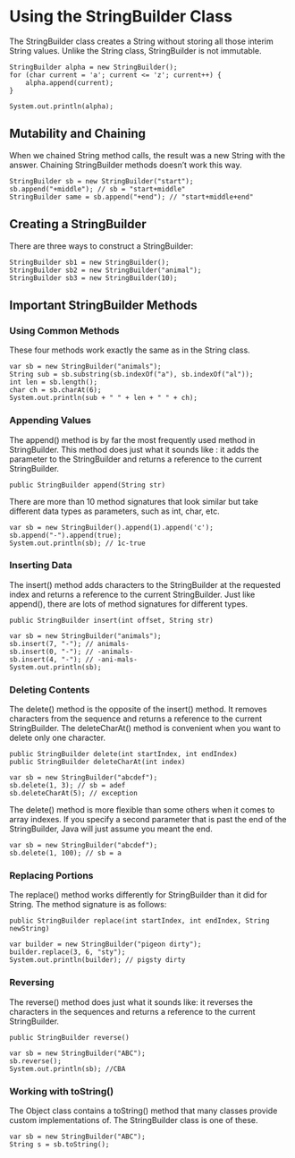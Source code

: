 # Using the StringBuilder Class

The StringBuilder class creates a String without storing all those interim String values. Unlike the String class,
StringBuilder is not immutable.

    StringBuilder alpha = new StringBuilder();
    for (char current = 'a'; current <= 'z'; current++) {
        alpha.append(current);
    }

    System.out.println(alpha);

## Mutability and Chaining

When we chained String method calls, the result was a new String with the answer. Chaining StringBuilder methods doesn’t
work this way.

    StringBuilder sb = new StringBuilder("start");
    sb.append("+middle"); // sb = "start+middle"
    StringBuilder same = sb.append("+end"); // "start+middle+end"

## Creating a StringBuilder

There are three ways to construct a StringBuilder:

    StringBuilder sb1 = new StringBuilder(); 
    StringBuilder sb2 = new StringBuilder("animal"); 
    StringBuilder sb3 = new StringBuilder(10);

## Important StringBuilder Methods

### Using Common Methods

These four methods work exactly the same as in the String class.

    var sb = new StringBuilder("animals");
    String sub = sb.substring(sb.indexOf("a"), sb.indexOf("al"));
    int len = sb.length();
    char ch = sb.charAt(6);
    System.out.println(sub + " " + len + " " + ch);

### Appending Values

The append() method is by far the most frequently used method in StringBuilder. This method does just what it sounds
like : it adds the parameter to the StringBuilder and returns a reference to the current StringBuilder.

    public StringBuilder append(String str)

There are more than 10 method signatures that look similar but take different data types as parameters, such as int,
char, etc.

    var sb = new StringBuilder().append(1).append('c');
    sb.append("-").append(true);
    System.out.println(sb); // 1c-true

### Inserting Data

The insert() method adds characters to the StringBuilder at the requested index and returns a reference to the current
StringBuilder. Just like append(), there are lots of method signatures for different types.

    public StringBuilder insert(int offset, String str)

    var sb = new StringBuilder("animals");
    sb.insert(7, "-"); // animals-
    sb.insert(0, "-"); // -animals-
    sb.insert(4, "-"); // -ani-mals-
    System.out.println(sb);

### Deleting Contents

The delete() method is the opposite of the insert() method. It removes characters from the sequence and returns a
reference to the current StringBuilder. The deleteCharAt() method is convenient when you want to delete only one
character.

    public StringBuilder delete(int startIndex, int endIndex) 
    public StringBuilder deleteCharAt(int index)

    var sb = new StringBuilder("abcdef");
    sb.delete(1, 3); // sb = adef
    sb.deleteCharAt(5); // exception

The delete() method is more flexible than some others when it comes to array indexes. If you specify a second parameter
that is past the end of the StringBuilder, Java will just assume you meant the end.

    var sb = new StringBuilder("abcdef"); 
    sb.delete(1, 100); // sb = a

### Replacing Portions

The replace() method works differently for StringBuilder than it did for String. The method signature is as follows:

    public StringBuilder replace(int startIndex, int endIndex, String newString)

    var builder = new StringBuilder("pigeon dirty");
    builder.replace(3, 6, "sty");
    System.out.println(builder); // pigsty dirty

### Reversing

The reverse() method does just what it sounds like: it reverses the characters in the sequences and returns a reference
to the current StringBuilder.

    public StringBuilder reverse()

    var sb = new StringBuilder("ABC");
    sb.reverse();
    System.out.println(sb); //CBA

### Working with toString()

The Object class contains a toString() method that many classes provide custom implementations of. The StringBuilder
class is one of these.

    var sb = new StringBuilder("ABC"); 
    String s = sb.toString();